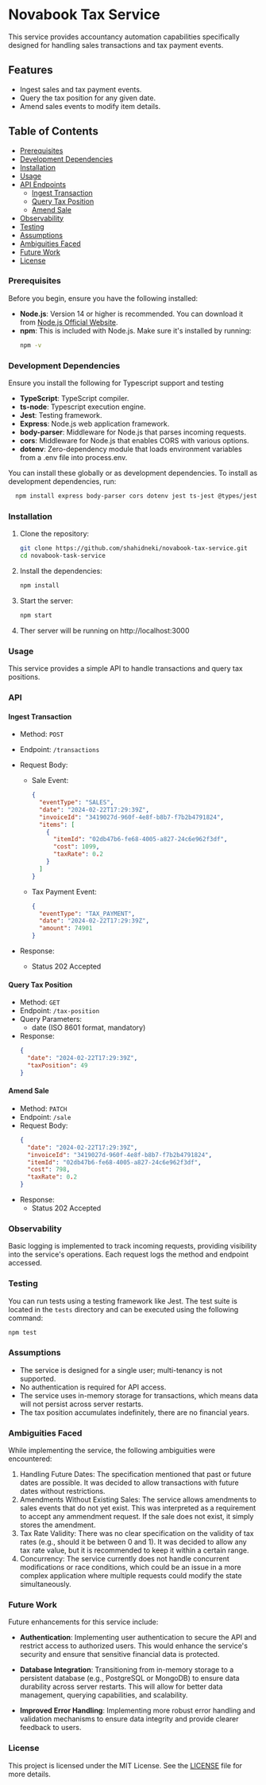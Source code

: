 # Novabook Tax Service

This service provides accountancy automation capabilities specifically designed for handling sales transactions and tax payment events.

## Features

- Ingest sales and tax payment events.
- Query the tax position for any given date.
- Amend sales events to modify item details.

## Table of Contents

- [Prerequisites](#prerequisites)
- [Development Dependencies](#development-dependencies)
- [Installation](#installation)
- [Usage](#usage)
- [API Endpoints](#api-endpoints)
  - [Ingest Transaction](#ingest-transaction)
  - [Query Tax Position](#query-tax-position)
  - [Amend Sale](#amend-sale)
- [Observability](#observability)
- [Testing](#testing)
- [Assumptions](#assumptions)
- [Ambiguities Faced](#ambiguities-faced)
- [Future Work](#future-work)
- [License](#license)

### Prerequisites

Before you begin, ensure you have the following installed:

- **Node.js**: Version 14 or higher is recommended. You can download it from [Node.js Official Website](https://nodejs.org/).
- **npm**: This is included with Node.js. Make sure it's installed by running:
  ```bash
  npm -v
  ```

### Development Dependencies

Ensure you install the following for Typescript support and testing

- **TypeScript**: TypeScript compiler.
- **ts-node**: Typescript execution engine.
- **Jest**: Testing framework.
- **Express**: Node.js web application framework.
- **body-parser**: Middleware for Node.js that parses incoming requests.
- **cors**: Middleware for Node.js that enables CORS with various options.
- **dotenv**: Zero-dependency module that loads environment variables from a .env file into process.env.

You can install these globally or as development dependencies. To install as development dependencies, run:

```bash
  npm install express body-parser cors dotenv jest ts-jest @types/jest @types/express
```

### Installation

1. Clone the repository:

   ```bash
   git clone https://github.com/shahidneki/novabook-tax-service.git
   cd novabook-task-service
   ```

2. Install the dependencies:

   ```bash
   npm install
   ```

3. Start the server:

   ```bash
   npm start
   ```

4. Ther server will be running on http://localhost:3000

### Usage

This service provides a simple API to handle transactions and query tax positions.

### API

#### Ingest Transaction

- Method: `POST`
- Endpoint: `/transactions`
- Request Body:

  - Sale Event:

    ```json
    {
      "eventType": "SALES",
      "date": "2024-02-22T17:29:39Z",
      "invoiceId": "3419027d-960f-4e8f-b8b7-f7b2b4791824",
      "items": [
        {
          "itemId": "02db47b6-fe68-4005-a827-24c6e962f3df",
          "cost": 1099,
          "taxRate": 0.2
        }
      ]
    }
    ```

  - Tax Payment Event:

    ```json
    {
      "eventType": "TAX_PAYMENT",
      "date": "2024-02-22T17:29:39Z",
      "amount": 74901
    }
    ```

- Response:
  - Status 202 Accepted

#### Query Tax Position

- Method: `GET`
- Endpoint: `/tax-position`
- Query Parameters:
  - date (ISO 8601 format, mandatory)
- Response:
  ```json
  {
    "date": "2024-02-22T17:29:39Z",
    "taxPosition": 49
  }
  ```

#### Amend Sale

- Method: `PATCH`
- Endpoint: `/sale`
- Request Body:
  ```json
  {
    "date": "2024-02-22T17:29:39Z",
    "invoiceId": "3419027d-960f-4e8f-b8b7-f7b2b4791824",
    "itemId": "02db47b6-fe68-4005-a827-24c6e962f3df",
    "cost": 798,
    "taxRate": 0.2
  }
  ```
- Response:
  - Status 202 Accepted

### Observability

Basic logging is implemented to track incoming requests, providing visibility into the service's operations. Each request logs the method and endpoint accessed.

### Testing

You can run tests using a testing framework like Jest. The test suite is located in the `tests` directory and can be executed using the following command:

```bash
npm test
```

### Assumptions

- The service is designed for a single user; multi-tenancy is not supported.
- No authentication is required for API access.
- The service uses in-memory storage for transactions, which means data will not persist across server restarts.
- The tax position accumulates indefinitely, there are no financial years.

### Ambiguities Faced

While implementing the service, the following ambiguities were encountered:

1. Handling Future Dates: The specification mentioned that past or future dates are possible. It was decided to allow transactions with future dates without restrictions.
2. Amendments Without Existing Sales: The service allows amendments to sales events that do not yet exist. This was interpreted as a requirement to accept any ammendment request. If the sale does not exist, it simply stores the amendment.
3. Tax Rate Validity: There was no clear specification on the validity of tax rates (e.g., should it be between 0 and 1). It was decided to allow any tax rate value, but it is recommended to keep it within a certain range.
4. Concurrency: The service currently does not handle concurrent modifications or race conditions, which could be an issue in a more complex application where multiple requests could modify the state simultaneously.

### Future Work

Future enhancements for this service include:

- **Authentication**: Implementing user authentication to secure the API and restrict access to authorized users. This would enhance the service's security and ensure that sensitive financial data is protected.

- **Database Integration**: Transitioning from in-memory storage to a persistent database (e.g., PostgreSQL or MongoDB) to ensure data durability across server restarts. This will allow for better data management, querying capabilities, and scalability.

- **Improved Error Handling**: Implementing more robust error handling and validation mechanisms to ensure data integrity and provide clearer feedback to users.

### License

This project is licensed under the MIT License. See the [LICENSE](LICENSE) file for more details.
